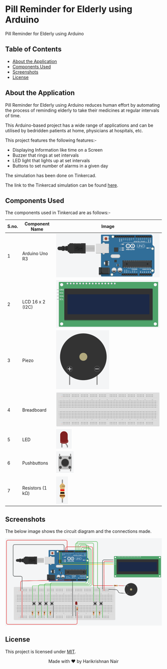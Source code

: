 
# Pill Reminder for Elderly using Arduino

Pill Reminder for Elderly using Arduino


## Table of Contents
- [About the Application](#about-the-application)
- [Components Used](#components-used)
- [Screenshots](#screenshots)
- [License](#license)

## About the Application

Pill Reminder for Elderly using Arduino reduces human effort by automating the process of reminding elderly to take their medicines at regular intervals of time.

This Arduino-based project has a wide range of applications and can be utilised by bedridden patients at home, physicians at hospitals, etc.

This project features the following features:- 

- Displaying Information like time on a Screen
- Buzzer that rings at set intervals
- LED light that lights up at set intervals
- Buttons to set number of alarms in a given day

The simulation has been done on Tinkercad.

The link to the Tinkercad simulation can be found [here](https://www.tinkercad.com/things/0bJ8tCCZUKa-review2/editel).

## Components Used

The components used in Tinkercad are as follows:-

| S.no. | Component Name   | Image                                                                                                        |
|-------|------------------|--------------------------------------------------------------------------------------------------------------|
| 1     | Arduino Uno R3   | ![image](https://github.com/NotHari/Pill-Reminder-for-Elderly-using-Arduino/blob/main/assets/arduinoUno.png) |
| 2     | LCD 16 x 2 (I2C) | ![image](https://github.com/NotHari/Pill-Reminder-for-Elderly-using-Arduino/blob/main/assets/lcdI2C.png)     |
| 3     | Piezo            | ![image](https://github.com/NotHari/Pill-Reminder-for-Elderly-using-Arduino/blob/main/assets/buzzer.png)     |
| 4     | Breadboard       | ![image](https://github.com/NotHari/Pill-Reminder-for-Elderly-using-Arduino/blob/main/assets/breadboard.png) |
| 5     | LED              | ![image](https://github.com/NotHari/Pill-Reminder-for-Elderly-using-Arduino/blob/main/assets/led.png)        |
| 6     | Pushbuttons      | ![image](https://github.com/NotHari/Pill-Reminder-for-Elderly-using-Arduino/blob/main/assets/pushButton.png) |
| 7     | Resistors (1 kΩ) | ![image](https://github.com/NotHari/Pill-Reminder-for-Elderly-using-Arduino/blob/main/assets/resistor.png)   |


## Screenshots

The below image shows the circuit diagram and the connections made.

![image](https://github.com/NotHari/Pill-Reminder-for-Elderly-using-Arduino/blob/main/assets/diagram.png)


## License

This project is licensed under [MIT](https://github.com/NotHari/Pill-Reminder-for-Elderly-using-Arduino/blob/main/LICENSE).

<p align="center">Made with ❤ by Harikrishnan Nair</p>
